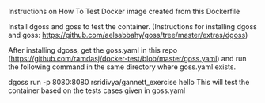Instructions on How To Test Docker image created from this Dockerfile

Install dgoss and goss to test the container. (Instructions for installing dgoss and goss: https://github.com/aelsabbahy/goss/tree/master/extras/dgoss)

After installing dgoss, get the goss.yaml in this repo (https://github.com/ramdasj/docker-test/blob/master/goss.yaml) and run the following command in the same directory where goss.yaml exists.

dgoss run -p 8080:8080 rsridivya/gannett_exercise hello
This will test the container based on the tests cases given in goss.yaml
